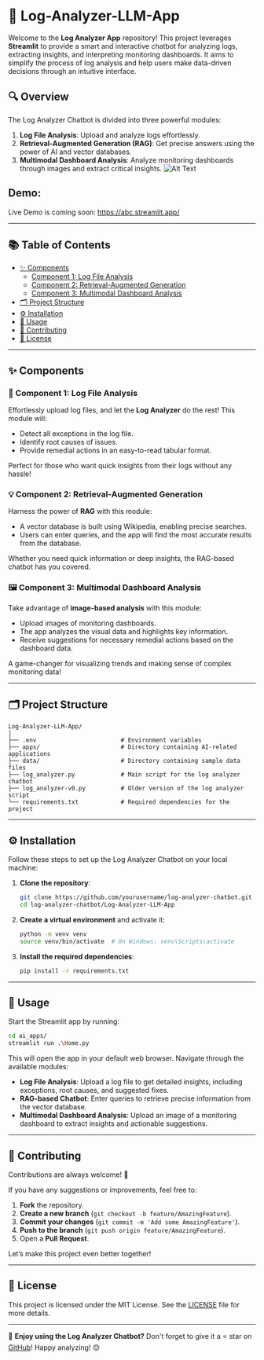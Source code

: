 # 🚀 Log-Analyzer-LLM-App

Welcome to the **Log Analyzer App** repository! This project leverages **Streamlit** to provide a smart and interactive chatbot for analyzing logs, extracting insights, and interpreting monitoring dashboards. It aims to simplify the process of log analysis and help users make data-driven decisions through an intuitive interface. 

## 🔍 Overview

The Log Analyzer Chatbot is divided into three powerful modules:
1. **Log File Analysis**: Upload and analyze logs effortlessly.
2. **Retrieval-Augmented Generation (RAG)**: Get precise answers using the power of AI and vector databases.
3. **Multimodal Dashboard Analysis**: Analyze monitoring dashboards through images and extract critical insights.
![Alt Text](smart_log.png)

## Demo:
Live Demo is coming soon: https://abc.streamlit.app/

---

## 📚 Table of Contents

- [✨ Components](#-modules)
  - [Component 1: Log File Analysis](#module-1-log-file-analysis)
  - [Component 2: Retrieval-Augmented Generation](#module-2-retrieval-augmented-generation)
  - [Component 3: Multimodal Dashboard Analysis](#module-3-multimodal-dashboard-analysis)
- [🗂️ Project Structure](#-project-structure)
- [⚙️ Installation](#%EF%B8%8F-installation)
- [🚀 Usage](#-usage)
- [🤝 Contributing](#-contributing)
- [📄 License](#-license)

---

## ✨ Components

### 🔧 Component 1: Log File Analysis
Effortlessly upload log files, and let the **Log Analyzer** do the rest! This module will:
- Detect all exceptions in the log file.
- Identify root causes of issues.
- Provide remedial actions in an easy-to-read tabular format.
  
Perfect for those who want quick insights from their logs without any hassle!

### 💡 Component 2: Retrieval-Augmented Generation
Harness the power of **RAG** with this module:
- A vector database is built using Wikipedia, enabling precise searches.
- Users can enter queries, and the app will find the most accurate results from the database.
  
Whether you need quick information or deep insights, the RAG-based chatbot has you covered.

### 🖼️ Component 3: Multimodal Dashboard Analysis
Take advantage of **image-based analysis** with this module:
- Upload images of monitoring dashboards.
- The app analyzes the visual data and highlights key information.
- Receive suggestions for necessary remedial actions based on the dashboard data.

A game-changer for visualizing trends and making sense of complex monitoring data!

---

## 🗂️ Project Structure

```
Log-Analyzer-LLM-App/
│
├── .env                        # Environment variables
├── apps/                       # Directory containing AI-related applications
├── data/                       # Directory containing sample data files
├── log_analyzer.py             # Main script for the log analyzer chatbot
├── log_analyzer-v0.py          # Older version of the log analyzer script
└── requirements.txt            # Required dependencies for the project
```

---

## ⚙️ Installation

Follow these steps to set up the Log Analyzer Chatbot on your local machine:

1. **Clone the repository**:
   ```bash
   git clone https://github.com/yourusername/log-analyzer-chatbot.git
   cd log-analyzer-chatbot/Log-Analyzer-LLM-App
   ```

2. **Create a virtual environment** and activate it:
   ```bash
   python -m venv venv
   source venv/bin/activate  # On Windows: venv\Scripts\activate
   ```

3. **Install the required dependencies**:
   ```bash
   pip install -r requirements.txt
   ```

---

## 🚀 Usage

Start the Streamlit app by running:
   ```bash
   cd ai_apps/
   streamlit run .\Home.py
   ```

This will open the app in your default web browser. Navigate through the available modules:

- **Log File Analysis**: Upload a log file to get detailed insights, including exceptions, root causes, and suggested fixes.
- **RAG-based Chatbot**: Enter queries to retrieve precise information from the vector database.
- **Multimodal Dashboard Analysis**: Upload an image of a monitoring dashboard to extract insights and actionable suggestions.

---

## 🤝 Contributing

Contributions are always welcome! 🎉

If you have any suggestions or improvements, feel free to:
1. **Fork** the repository.
2. **Create a new branch** (`git checkout -b feature/AmazingFeature`).
3. **Commit your changes** (`git commit -m 'Add some AmazingFeature'`).
4. **Push to the branch** (`git push origin feature/AmazingFeature`).
5. Open a **Pull Request**.

Let’s make this project even better together!

---

## 📄 License

This project is licensed under the MIT License. See the [LICENSE](LICENSE) file for more details.

---

🌟 **Enjoy using the Log Analyzer Chatbot?** Don't forget to give it a ⭐ star on [GitHub](https://github.com/aqibrehmanpirzada/Log-Analyzer-LLM-App/)! Happy analyzing! 😊

